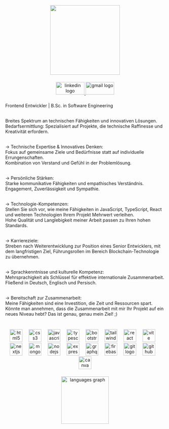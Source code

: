 <div align="center">
  <img height="220" src="https://i.imgur.com/gB11Iks.png"/>
</div>

###

<div align="center">
  <a href="https://www.linkedin.com/in/alirezarastineh/" target="_blank">
    <img src="https://raw.githubusercontent.com/maurodesouza/profile-readme-generator/master/src/assets/icons/social/linkedin/default.svg" width="90" height="40" alt="linkedin logo"  />
  </a>
  <a href="mailto:alirezarastineh95@gmail.com" target="_blank">
    <img src="https://raw.githubusercontent.com/maurodesouza/profile-readme-generator/master/src/assets/icons/social/gmail/default.svg" width="90" height="40" alt="gmail logo"  />
  </a>
</div>

###

<p align="left">

Frontend Entwickler | B.Sc. in Software Engineering<br><br>

Breites Spektrum an technischen Fähigkeiten und innovativen Lösungen.<br>
Bedarfsermittlung: Spezialisiert auf Projekte, die technische Raffinesse und Kreativität erfordern.<br><br>

→ Technische Expertise & Innovatives Denken:<br>
Fokus auf gemeinsame Ziele und Bedürfnisse statt auf individuelle Errungenschaften.<br>
Kombination von Verstand und Gefühl in der Problemlösung.<br><br>

→ Persönliche Stärken:<br>
Starke kommunikative Fähigkeiten und empathisches Verständnis.<br>
Engagement, Zuverlässigkeit und Sympathie.<br><br>

→ Technologie-Kompetenzen:<br>
Stellen Sie sich vor, wie meine Fähigkeiten in JavaScript, TypeScript, React und weiteren Technologien Ihrem Projekt Mehrwert verleihen.<br>
Hohe Qualität und Langlebigkeit meiner Arbeit passen zu Ihren hohen Standards.<br><br>

→ Karriereziele:<br>
Streben nach Weiterentwicklung zur Position eines Senior Entwicklers, mit dem langfristigen Ziel, Führungsrollen im Bereich Blockchain-Technologie zu übernehmen.<br><br>

→ Sprachkenntnisse und kulturelle Kompetenz:<br>
Mehrsprachigkeit als Schlüssel für effektive internationale Zusammenarbeit.<br>
Fließend in Deutsch, Englisch und Persisch.<br><br>

→ Bereitschaft zur Zusammenarbeit:<br>
Meine Fähigkeiten sind eine Investition, die Zeit und Ressourcen spart.<br>
Könnte man annehmen, dass die Zusammenarbeit mit mir Ihr Projekt auf ein neues Niveau hebt? Das ist genau, genau mein Ziel! ;)<br><br></p>

###

<div align="center">
  <img src="https://cdn.jsdelivr.net/gh/devicons/devicon/icons/html5/html5-original.svg" height="40" alt="html5 logo"  />
  <img width="12" />
  <img src="https://cdn.jsdelivr.net/gh/devicons/devicon/icons/css3/css3-original.svg" height="40" alt="css3 logo"  />
  <img width="12" />
  <img src="https://cdn.jsdelivr.net/gh/devicons/devicon/icons/javascript/javascript-original.svg" height="40" alt="javascript logo"  />
  <img width="12" />
  <img src="https://cdn.jsdelivr.net/gh/devicons/devicon/icons/typescript/typescript-original.svg" height="40" alt="typescript logo"  />
  <img width="12" />
  <img src="https://cdn.jsdelivr.net/gh/devicons/devicon/icons/bootstrap/bootstrap-original.svg" height="40" alt="bootstrap logo"  />
  <img width="12" />
  <img src="https://cdn.simpleicons.org/tailwindcss/06B6D4" height="40" alt="tailwindcss logo"  />
  <img width="12" />
  <img src="https://cdn.jsdelivr.net/gh/devicons/devicon/icons/react/react-original.svg" height="40" alt="react logo"  />
  <img width="12" />
  <img src="https://cdn.simpleicons.org/vite/646CFF" height="40" alt="vite logo"  />
  <img width="12" />
  <img src="https://cdn.jsdelivr.net/gh/devicons/devicon/icons/nextjs/nextjs-original.svg" height="40" alt="nextjs logo" />
  <img width="12" />
  <img src="https://cdn.jsdelivr.net/gh/devicons/devicon/icons/mongodb/mongodb-original.svg" height="40" alt="mongodb logo"  />
  <img width="12" />
  <img src="https://cdn.jsdelivr.net/gh/devicons/devicon/icons/nodejs/nodejs-original.svg" height="40" alt="nodejs logo"  />
  <img width="12" />
  <img src="https://cdn.jsdelivr.net/gh/devicons/devicon/icons/express/express-original.svg" height="40" alt="express logo"  />
  <img width="12" />
  <img src="https://cdn.jsdelivr.net/gh/devicons/devicon/icons/graphql/graphql-plain.svg" height="40" alt="graphql logo"  />
  <img width="12" />
  <img src="https://cdn.jsdelivr.net/gh/devicons/devicon/icons/firebase/firebase-plain.svg" height="40" alt="firebase logo"  />
  <img width="12" />
  <img src="https://cdn.jsdelivr.net/gh/devicons/devicon/icons/git/git-original.svg" height="40" alt="git logo"  />
  <img width="12" />
  <img src="https://cdn.jsdelivr.net/gh/devicons/devicon/icons/github/github-original.svg" height="40" alt="github logo"  />
  <img width="12" />
  <img src="https://cdn.jsdelivr.net/gh/devicons/devicon/icons/canva/canva-original.svg" height="40" alt="canva logo"  />
</div>

###

<div align="center">
  <img src="https://github-readme-stats.vercel.app/api/top-langs?username=alirezarastineh&locale=en&hide_title=false&layout=compact&card_width=320&langs_count=5&theme=dracula&hide_border=false&order=2" height="150" alt="languages graph"  />
</div>

###
